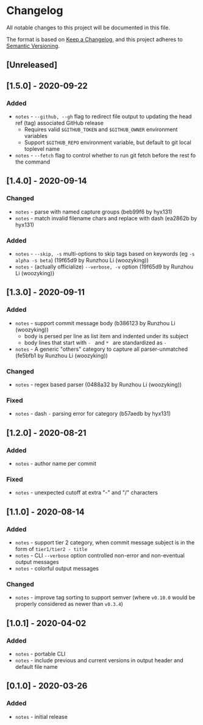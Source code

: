 # Changelog
All notable changes to this project will be documented in this file.

The format is based on [Keep a Changelog](https://keepachangelog.com/en/1.0.0/),
and this project adheres to [Semantic Versioning](https://semver.org/spec/v2.0.0.html).

## [Unreleased]

## [1.5.0] - 2020-09-22

### Added
- `notes` - `--github, --gh` flag to redirect file output to updating the head ref (tag) associated GitHub release
	* Requires valid `$GITHUB_TOKEN` and `$GITHUB_OWNER` environment variables
	* Support `$GITHUB_REPO` environment variable, but default to git local toplevel name
- `notes` - `--fetch` flag to control whether to run git fetch before the rest fo the command

## [1.4.0] - 2020-09-14

### Changed
- `notes` - parse with named capture groups (beb99f6 by hyx131)
- `notes` - match invalid filename chars and replace with dash (ea2862b by hyx131)

### Added
- `notes` - `--skip, -s` multi-options to skip tags based on keywords (eg `-s alpha -s beta`) (19f65d9 by Runzhou Li (woozyking))
- `notes` - (actually officialize) `--verbose, -v` option (19f65d9 by Runzhou Li (woozyking))

## [1.3.0] - 2020-09-11

### Added
- `notes` - support commit message body (b386123 by Runzhou Li (woozyking))
	* body is persed per line as list item and indented under its subject
	* body lines that start with `- ` and `* ` are standardized as `- `
- `notes` - A generic "others" category to capture all parser-unmatched (fe5bfb1 by Runzhou Li (woozyking))

### Changed
- `notes` - regex based parser (0488a32 by Runzhou Li (woozyking))

### Fixed
- `notes` - dash `-` parsing error for category (b57aedb by hyx131)

## [1.2.0] - 2020-08-21
### Added
- `notes` - author name per commit

### Fixed
- `notes` - unexpected cutoff at extra "-" and "/" characters

## [1.1.0] - 2020-08-14
### Added
- `notes` - support tier 2 category, when commit message subject is in the form of `tier1/tier2 - title`
- `notes` - CLI `--verbose` option controlled non-error and non-eventual output messages
- `notes` - colorful output messages

### Changed
- `notes` - improve tag sorting to support semver (where `v0.10.0` would be properly considered as newer than `v0.3.4`)

## [1.0.1] - 2020-04-02
### Added
- `notes` - portable CLI
- `notes` - include previous and current versions in output header and default file name

## [0.1.0] - 2020-03-26
### Added
- `notes` - initial release
